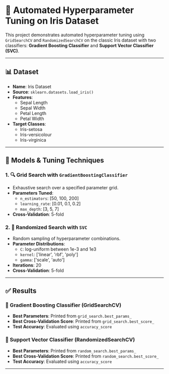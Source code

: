 # 🌸 Automated Hyperparameter Tuning on Iris Dataset

This project demonstrates automated hyperparameter tuning using `GridSearchCV` and `RandomizedSearchCV` on the classic Iris dataset with two classifiers: **Gradient Boosting Classifier** and **Support Vector Classifier (SVC)**.

---

## 📊 Dataset

- **Name**: Iris Dataset
- **Source**: `sklearn.datasets.load_iris()`
- **Features**:
  - Sepal Length
  - Sepal Width
  - Petal Length
  - Petal Width
- **Target Classes**:
  - Iris-setosa
  - Iris-versicolour
  - Iris-virginica

---

## 🔧 Models & Tuning Techniques

### 1. 🔍 Grid Search with `GradientBoostingClassifier`

- Exhaustive search over a specified parameter grid.
- **Parameters Tuned**:
  - `n_estimators`: [50, 100, 200]
  - `learning_rate`: [0.01, 0.1, 0.2]
  - `max_depth`: [3, 5, 7]
- **Cross-Validation**: 5-fold

### 2. 🎲 Randomized Search with `SVC`

- Random sampling of hyperparameter combinations.
- **Parameter Distributions**:
  - `C`: log-uniform between 1e-3 and 1e3
  - `kernel`: ['linear', 'rbf', 'poly']
  - `gamma`: ['scale', 'auto']
- **Iterations**: 20
- **Cross-Validation**: 5-fold

---

## ✅ Results

### 🔹 Gradient Boosting Classifier (GridSearchCV)
- **Best Parameters**: Printed from `grid_search.best_params_`
- **Best Cross-Validation Score**: Printed from `grid_search.best_score_`
- **Test Accuracy**: Evaluated using `accuracy_score`

### 🔸 Support Vector Classifier (RandomizedSearchCV)
- **Best Parameters**: Printed from `random_search.best_params_`
- **Best Cross-Validation Score**: Printed from `random_search.best_score_`
- **Test Accuracy**: Evaluated using `accuracy_score`

---
